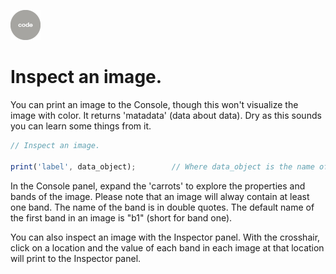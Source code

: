 ![code](../../images/code.png)  

# Inspect an image.

You can print an image to the Console, though this won't visualize the image with color. It returns 'matadata' (data about data). Dry as this sounds you can learn some things from it.

```js
// Inspect an image.

print('label', data_object);        // Where data_object is the name of the variable that holds the image.  

```

In the Console panel, expand the 'carrots' to explore the properties and bands of the image. Please note that an image will alway contain at least one band. The name of the band is in double quotes. The default name of the first band in an image is "b1" (short for band one).  

You can also inspect an image with the Inspector panel. With the crosshair, click on a location and the value of each band in each image at that location will print to the Inspector panel.   
